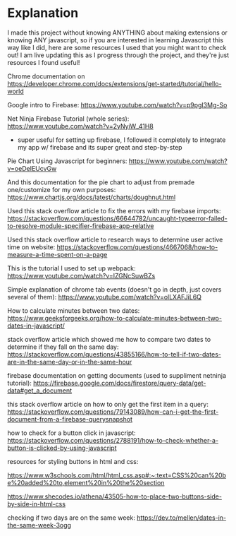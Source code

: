 # Explanation
I made this project without knowing ANYTHING about making extensions or knowing ANY javascript, so if you are interested in learning Javascript this way like I did, here are some resources I used that you might want to check out! I am live updating this as I progress through the project, and they're just resources I found useful! 

Chrome documentation on https://developer.chrome.com/docs/extensions/get-started/tutorial/hello-world

Google intro to Firebase: https://www.youtube.com/watch?v=p9pgI3Mg-So

Net Ninja Firebase Tutorial (whole series): https://www.youtube.com/watch?v=2yNyiW_41H8
- super useful for setting up firebase, I followed it completely to integrate my app w/ firebase and its super great and step-by-step

Pie Chart Using Javascript for beginners: https://www.youtube.com/watch?v=oeDeIEUcvGw

And this documentation for the pie chart to adjust from premade one/customize for my own purposes: https://www.chartjs.org/docs/latest/charts/doughnut.html

Used this stack overflow article to fix the errors with my firebase imports: https://stackoverflow.com/questions/66644782/uncaught-typeerror-failed-to-resolve-module-specifier-firebase-app-relative

Used this stack overflow article to research ways to determine user active time on website: https://stackoverflow.com/questions/4667068/how-to-measure-a-time-spent-on-a-page

This is the tutorial I used to set up webpack: https://www.youtube.com/watch?v=IZGNcSuwBZs

Simple explanation of chrome tab events (doesn't go in depth, just covers several of them): https://www.youtube.com/watch?v=olLXAFJiL6Q

How to calculate minutes between two dates: https://www.geeksforgeeks.org/how-to-calculate-minutes-between-two-dates-in-javascript/

stack overflow article which showed me how to compare two dates to determine if they fall on the same day: https://stackoverflow.com/questions/43855166/how-to-tell-if-two-dates-are-in-the-same-day-or-in-the-same-hour

firebase documentation on getting documents (used to suppliment netninja tutorial): https://firebase.google.com/docs/firestore/query-data/get-data#get_a_document

this stack overflow article on how to only get the first item in a query: https://stackoverflow.com/questions/79143089/how-can-i-get-the-first-document-from-a-firebase-querysnapshot

how to check for a button click in javascript: https://stackoverflow.com/questions/2788191/how-to-check-whether-a-button-is-clicked-by-using-javascript

resources for styling buttons in html and css: 

https://www.w3schools.com/html/html_css.asp#:~:text=CSS%20can%20be%20added%20to,element%20in%20the%20section

https://www.shecodes.io/athena/43505-how-to-place-two-buttons-side-by-side-in-html-css

checking if two days are on the same week: https://dev.to/mellen/dates-in-the-same-week-3ogg